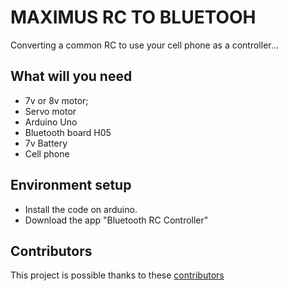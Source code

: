 # MAXIMUS RC TO BLUETOOH

Converting a common RC to use your cell phone as a controller...

## What will you need

- 7v or 8v motor;
- Servo motor
- Arduino Uno
- Bluetooth board H05
- 7v Battery
- Cell phone

## Environment setup

 - Install the code on arduino.
 - Download the app "Bluetooth RC Controller"

## Contributors
This project is possible thanks to these [contributors](https://github.com/flaviofat/rctoarduino/graphs/contributors) 